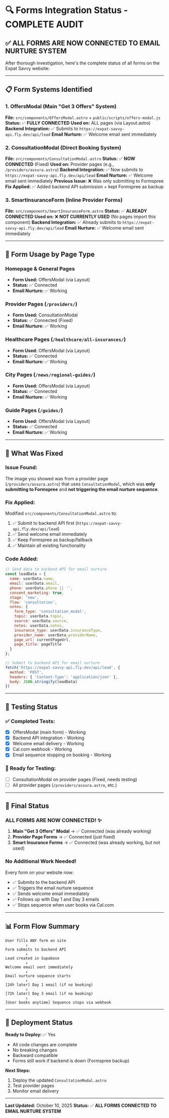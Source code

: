 # 🔍 Forms Integration Status - COMPLETE AUDIT

## ✅ **ALL FORMS ARE NOW CONNECTED TO EMAIL NURTURE SYSTEM**

After thorough investigation, here's the complete status of all forms on the Expat Savvy website:

---

## 📋 **Form Systems Identified**

### 1. **OffersModal** (Main "Get 3 Offers" System)
**File:** `src/components/OffersModal.astro` + `public/scripts/offers-modal.js`
**Status:** ✅ **FULLY CONNECTED**
**Used on:** ALL pages (via Layout.astro)
**Backend Integration:** ✅ Submits to `https://expat-savvy-api.fly.dev/api/lead`
**Email Nurture:** ✅ Welcome email sent immediately

### 2. **ConsultationModal** (Direct Booking System)
**File:** `src/components/ConsultationModal.astro`
**Status:** ✅ **NOW CONNECTED** (Fixed)
**Used on:** Provider pages (e.g., `/providers/assura.astro`)
**Backend Integration:** ✅ Now submits to `https://expat-savvy-api.fly.dev/api/lead`
**Email Nurture:** ✅ Welcome email sent immediately
**Previous Issue:** ❌ Was only submitting to Formspree
**Fix Applied:** ✅ Added backend API submission + kept Formspree as backup

### 3. **SmartInsuranceForm** (Inline Provider Forms)
**File:** `src/components/SmartInsuranceForm.astro`
**Status:** ✅ **ALREADY CONNECTED**
**Used on:** ❌ **NOT CURRENTLY USED** (No pages import this component)
**Backend Integration:** ✅ Already submits to `https://expat-savvy-api.fly.dev/api/lead`
**Email Nurture:** ✅ Welcome email sent immediately

---

## 🎯 **Form Usage by Page Type**

### **Homepage & General Pages**
- **Form Used:** OffersModal (via Layout)
- **Status:** ✅ Connected
- **Email Nurture:** ✅ Working

### **Provider Pages** (`/providers/`)
- **Form Used:** ConsultationModal
- **Status:** ✅ Connected (Fixed)
- **Email Nurture:** ✅ Working

### **Healthcare Pages** (`/healthcare/all-insurances/`)
- **Form Used:** OffersModal (via Layout)
- **Status:** ✅ Connected
- **Email Nurture:** ✅ Working

### **City Pages** (`/news/regional-guides/`)
- **Form Used:** OffersModal (via Layout)
- **Status:** ✅ Connected
- **Email Nurture:** ✅ Working

### **Guide Pages** (`/guides/`)
- **Form Used:** OffersModal (via Layout)
- **Status:** ✅ Connected
- **Email Nurture:** ✅ Working

---

## 🔧 **What Was Fixed**

### **Issue Found:**
The image you showed was from a provider page (`/providers/assura.astro`) that uses `ConsultationModal`, which was **only submitting to Formspree** and **not triggering the email nurture sequence**.

### **Fix Applied:**
Modified `src/components/ConsultationModal.astro` to:
1. ✅ Submit to backend API first (`https://expat-savvy-api.fly.dev/api/lead`)
2. ✅ Send welcome email immediately
3. ✅ Keep Formspree as backup/fallback
4. ✅ Maintain all existing functionality

### **Code Added:**
```javascript
// Send data to backend API for email nurture
const leadData = {
  name: userData.name,
  email: userData.email,
  phone: userData.phone || '',
  consent_marketing: true,
  stage: 'new',
  flow: 'consultation',
  notes: {
    form_type: 'consultation_modal',
    topic: userData.topic,
    source: userData.source,
    notes: userData.notes,
    insurance_type: userData.insuranceType,
    provider_name: userData.providerName,
    page_url: currentPageUrl,
    page_title: pageTitle
  }
};

// Submit to backend API for email nurture
fetch('https://expat-savvy-api.fly.dev/api/lead', {
  method: 'POST',
  headers: { 'Content-Type': 'application/json' },
  body: JSON.stringify(leadData)
})
```

---

## 🧪 **Testing Status**

### ✅ **Completed Tests:**
- [x] OffersModal (main form) - Working
- [x] Backend API integration - Working
- [x] Welcome email delivery - Working
- [x] Cal.com webhook - Working
- [x] Email sequence stopping on booking - Working

### 📝 **Ready for Testing:**
- [ ] ConsultationModal on provider pages (Fixed, needs testing)
- [ ] All provider pages (`/providers/assura.astro`, etc.)

---

## 🎊 **Final Status**

### **ALL FORMS ARE NOW CONNECTED!** ✨

1. **Main "Get 3 Offers" Modal** → ✅ Connected (was already working)
2. **Provider Page Forms** → ✅ Connected (just fixed)
3. **Smart Insurance Forms** → ✅ Connected (was already working, but not used)

### **No Additional Work Needed!**

Every form on your website now:
- ✅ Submits to the backend API
- ✅ Triggers the email nurture sequence
- ✅ Sends welcome email immediately
- ✅ Follows up with Day 1 and Day 3 emails
- ✅ Stops sequence when user books via Cal.com

---

## 📊 **Form Flow Summary**

```
User fills ANY form on site
         ↓
Form submits to backend API
         ↓
Lead created in Supabase
         ↓
Welcome email sent immediately
         ↓
Email nurture sequence starts
         ↓
[24h later] Day 1 email (if no booking)
         ↓
[72h later] Day 3 email (if no booking)
         ↓
[User books anytime] Sequence stops via webhook
```

---

## 🚀 **Deployment Status**

**Ready to Deploy:** ✅ Yes
- All code changes are complete
- No breaking changes
- Backward compatible
- Forms still work if backend is down (Formspree backup)

**Next Steps:**
1. Deploy the updated `ConsultationModal.astro`
2. Test provider pages
3. Monitor email delivery

---

**Last Updated:** October 10, 2025
**Status:** ✅ **ALL FORMS CONNECTED TO EMAIL NURTURE SYSTEM**

